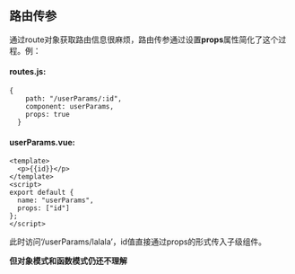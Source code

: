 ## 路由传参

​	通过route对象获取路由信息很麻烦，路由传参通过设置**props**属性简化了这个过程。例：

#### routes.js:

```
{
    path: "/userParams/:id",
    component: userParams,
    props: true
  }
```

#### userParams.vue:

```
<template>
  <p>{{id}}</p>
</template>
<script>
export default {
  name: "userParams",
  props: ["id"]
};
</script>
```

此时访问‘/userParams/lalala’，id值直接通过props的形式传入子级组件。



**但对象模式和函数模式仍还不理解**